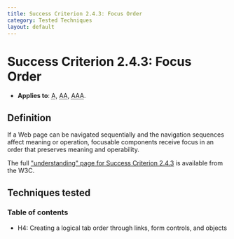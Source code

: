 ```yaml
---
title: Success Criterion 2.4.3: Focus Order
category: Tested Techniques
layout: default
---
```


# Success Criterion 2.4.3: Focus Order

- **Applies to**: <abbr title="Single A">A</abbr>, <abbr title="Double A">AA</abbr>, <abbr title="Triple A">AAA</abbr>.

## Definition

If a Web page can be navigated sequentially and the navigation sequences affect meaning or operation, focusable components receive focus in an order that preserves meaning and operability.

The full ["understanding" page for Success Criterion 2.4.3](http://www.w3.org/TR/UNDERSTANDING-WCAG20/navigation-mechanisms-focus-order.html) is available from the W3C.

## Techniques tested

### Table of contents

- H4: Creating a logical tab order through links, form controls, and objects
